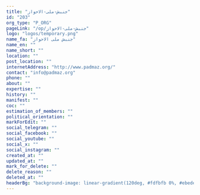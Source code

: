 ```yaml
---
title: "جنبش-ملی-الاحواز"
id: "203"
org_type: "P_ORG"
pageLink: "/op/جنبش-ملی-الاحواز"
logo: "logos/temporary.png"
name_fa: "جنبش ملی الاحواز"
name_en: ""
name_short: ""
location: ""
post_location: ""
internetAddress: "http://www.padmaz.org/"
contact: "info@padmaz.org"
phone: ""
about: ""
expertise: ""
history: ""
manifest: ""
coc: ""
estimation_of_members: ""
political_orientation: ""
markForEdit: ""
social_telegram: ""
social_facebook: ""
social_youtube: ""
social_x: ""
social_instagram: ""
created_at: ""
updated_at: ""
mark_for_delete: ""
delete_reason: ""
deleted_at: ""
headerBg: "background-image: linear-gradient(120deg, #fdfbfb 0%, #ebedee 100%);"
---
```



